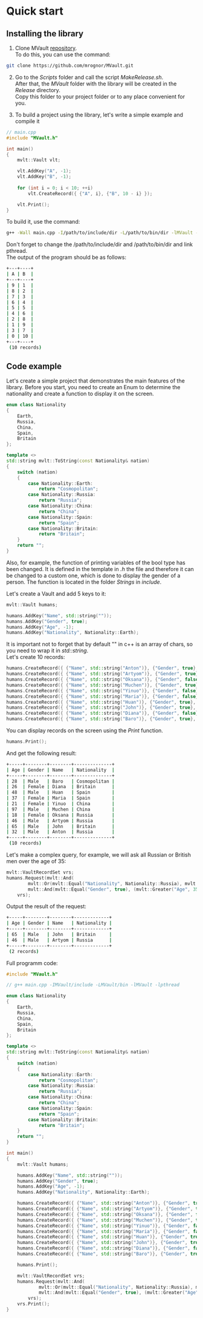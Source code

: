 # Quick start
## Installing the library
1. Clone MVault [repository](https://github.com/mrognor/MVault).  
To do this, you can use the command:
```bash
git clone https://github.com/mrognor/MVault.git
```

2. Go to the *Scripts* folder and call the script *MakeRelease.sh*.  
After that, the *MVault* folder with the library will be created in the *Release* directory.  
Copy this folder to your project folder or to any place convenient for you.

3. To build a project using the library, let's write a simple example and compile it
```cpp
// main.cpp
#include "MVault.h"

int main()
{
    mvlt::Vault vlt;

    vlt.AddKey("A", -1);
    vlt.AddKey("B", -1);
    
    for (int i = 0; i < 10; ++i)
        vlt.CreateRecord({ {"A", i}, {"B", 10 - i} });

    vlt.Print();
}
```
To build it, use the command:
```bash
g++ -Wall main.cpp -I/path/to/include/dir -L/path/to/bin/dir -lMVault -lpthread
```
Don't forget to change the /path/to/include/dir and /path/to/bin/dir and link pthread.  
The output of the program should be as follows:
```bash
+---+----+
| A | B  |
+---+----+
| 9 | 1  |
| 8 | 2  |
| 7 | 3  |
| 6 | 4  |
| 5 | 5  |
| 4 | 6  |
| 2 | 8  |
| 1 | 9  |
| 3 | 7  |
| 0 | 10 |
+---+----+
 (10 records)
```

## Code example
Let's create a simple project that demonstrates the main features of the library.
Before you start, you need to create an Enum to determine the nationality and create a function to display it on the screen.  
```cpp
enum class Nationality
{
    Earth,
    Russia,
    China,
    Spain,
    Britain
};

template <>
std::string mvlt::ToString(const Nationality& nation) 
{
    switch (nation) 
    {
        case Nationality::Earth:
            return "Cosmopolitan";
        case Nationality::Russia:
            return "Russia";
        case Nationality::China:
            return "China";
        case Nationality::Spain:
            return "Spain";
        case Nationality::Britain:
            return "Britain";
    }
    return "";
}
```

Also, for example, the function of printing variables of the bool type has been changed. 
It is defined in the template in <em> .h </em> the file and therefore it can be changed to a custom one, 
which is done to display the gender of a person. The function is located in the folder *Strings* in *include*.

Let's create a Vault and add 5 keys to it:
```cpp
mvlt::Vault humans;

humans.AddKey("Name", std::string(""));
humans.AddKey("Gender", true);
humans.AddKey("Age", -1);
humans.AddKey("Nationality", Nationality::Earth); 
```

It is important not to forget that by default "" in c++ is an array of chars, so you need to wrap it in *std::string*.  
Let's create 10 records:  

```cpp
humans.CreateRecord({ {"Name", std::string("Anton")}, {"Gender", true}, {"Age", 32}, {"Nationality", Nationality::Russia} });
humans.CreateRecord({ {"Name", std::string("Artyom")}, {"Gender", true}, {"Age", 46}, {"Nationality", Nationality::Russia} });
humans.CreateRecord({ {"Name", std::string("Oksana")}, {"Gender", false}, {"Age", 18}, {"Nationality", Nationality::Russia} });
humans.CreateRecord({ {"Name", std::string("Muchen")}, {"Gender", true}, {"Age", 97}, {"Nationality", Nationality::China} });
humans.CreateRecord({ {"Name", std::string("Yinuo")}, {"Gender", false}, {"Age", 21}, {"Nationality", Nationality::China} });
humans.CreateRecord({ {"Name", std::string("Maria")}, {"Gender", false}, {"Age", 37}, {"Nationality", Nationality::Spain} });
humans.CreateRecord({ {"Name", std::string("Huan")}, {"Gender", true}, {"Age", 48}, {"Nationality", Nationality::Spain} });
humans.CreateRecord({ {"Name", std::string("John")}, {"Gender", true}, {"Age", 65}, {"Nationality", Nationality::Britain} });
humans.CreateRecord({ {"Name", std::string("Diana")}, {"Gender", false}, {"Age", 26}, {"Nationality", Nationality::Britain} });
humans.CreateRecord({ {"Name", std::string("Baro")}, {"Gender", true}, {"Age", 28}, {"Nationality", Nationality::Earth} });
```

You can display records on the screen using the *Print* function.

```cpp
humans.Print();
```

And get the following result:
```bash
+-----+--------+--------+--------------+
| Age | Gender | Name   | Nationality  |
+-----+--------+--------+--------------+
| 28  | Male   | Baro   | Cosmopolitan |
| 26  | Female | Diana  | Britain      |
| 48  | Male   | Huan   | Spain        |
| 37  | Female | Maria  | Spain        |
| 21  | Female | Yinuo  | China        |
| 97  | Male   | Muchen | China        |
| 18  | Female | Oksana | Russia       |
| 46  | Male   | Artyom | Russia       |
| 65  | Male   | John   | Britain      |
| 32  | Male   | Anton  | Russia       |
+-----+--------+--------+--------------+
 (10 records)
```

Let's make a complex query, for example, we will ask all Russian or British men over the age of 35:

```cpp
mvlt::VaultRecordSet vrs;
humans.Request(mvlt::And(
        mvlt::Or(mvlt::Equal("Nationality", Nationality::Russia), mvlt::Equal("Nationality", Nationality::Britain)),
        mvlt::And(mvlt::Equal("Gender", true), (mvlt::Greater("Age", 35)))), 
    vrs);
```

Output the result of the request:

``` bash
+-----+--------+--------+-------------+
| Age | Gender | Name   | Nationality |
+-----+--------+--------+-------------+
| 65  | Male   | John   | Britain     |
| 46  | Male   | Artyom | Russia      |
+-----+--------+--------+-------------+
 (2 records)
```

Full programm code:
```cpp
#include "MVault.h"

// g++ main.cpp -IMVault/include -LMVault/bin -lMVault -lpthread

enum class Nationality
{
    Earth,
    Russia,
    China,
    Spain,
    Britain
};

template <>
std::string mvlt::ToString(const Nationality& nation) 
{
    switch (nation) 
    {
        case Nationality::Earth:
            return "Cosmopolitan";
        case Nationality::Russia:
            return "Russia";
        case Nationality::China:
            return "China";
        case Nationality::Spain:
            return "Spain";
        case Nationality::Britain:
            return "Britain";
    }
    return "";
}

int main()
{
    mvlt::Vault humans;

    humans.AddKey("Name", std::string(""));
    humans.AddKey("Gender", true);
    humans.AddKey("Age", -1);
    humans.AddKey("Nationality", Nationality::Earth);    

    humans.CreateRecord({ {"Name", std::string("Anton")}, {"Gender", true}, {"Age", 32}, {"Nationality", Nationality::Russia} });
    humans.CreateRecord({ {"Name", std::string("Artyom")}, {"Gender", true}, {"Age", 46}, {"Nationality", Nationality::Russia} });
    humans.CreateRecord({ {"Name", std::string("Oksana")}, {"Gender", false}, {"Age", 18}, {"Nationality", Nationality::Russia} });
    humans.CreateRecord({ {"Name", std::string("Muchen")}, {"Gender", true}, {"Age", 97}, {"Nationality", Nationality::China} });
    humans.CreateRecord({ {"Name", std::string("Yinuo")}, {"Gender", false}, {"Age", 21}, {"Nationality", Nationality::China} });
    humans.CreateRecord({ {"Name", std::string("Maria")}, {"Gender", false}, {"Age", 37}, {"Nationality", Nationality::Spain} });
    humans.CreateRecord({ {"Name", std::string("Huan")}, {"Gender", true}, {"Age", 48}, {"Nationality", Nationality::Spain} });
    humans.CreateRecord({ {"Name", std::string("John")}, {"Gender", true}, {"Age", 65}, {"Nationality", Nationality::Britain} });
    humans.CreateRecord({ {"Name", std::string("Diana")}, {"Gender", false}, {"Age", 26}, {"Nationality", Nationality::Britain} });
    humans.CreateRecord({ {"Name", std::string("Baro")}, {"Gender", true}, {"Age", 28}, {"Nationality", Nationality::Earth} });

    humans.Print();

    mvlt::VaultRecordSet vrs;
    humans.Request(mvlt::And(
            mvlt::Or(mvlt::Equal("Nationality", Nationality::Russia), mvlt::Equal("Nationality", Nationality::Britain)),
            mvlt::And(mvlt::Equal("Gender", true), (mvlt::Greater("Age", 35)))), 
        vrs);
    vrs.Print();
}
```